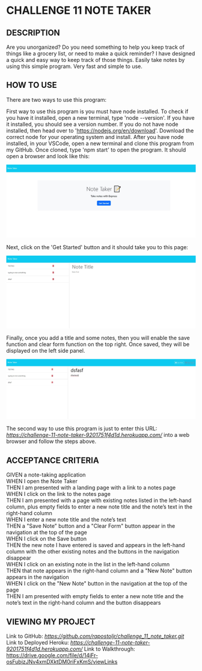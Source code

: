 # CHALLENGE 11 NOTE TAKER

## DESCRIPTION
Are you unorganized? Do you need something to help you keep track of things like a grocery list, or need to make a quick reminder? I have designed a quick and easy way to keep track of those things. Easily take notes by using this simple program. Very fast and simple to use.

## HOW TO USE
There are two ways to use this program:

First way to use this program is you must have node installed. To check if you have it installed, open a new terminal, type 'node --version'. If you have it installed, you should see a version number. If you do not have node installed, then head over to 'https://nodejs.org/en/download'. Download the correct node for your operating system and install. After you have node installed, in your VSCode, open a new terminal and clone this program from my GitHub. Once cloned, type 'npm start' to open the program. It should open a browser and look like this:

![alt openProgram](./images/notetaker-index.jpg)

Next, click on the 'Get Started' button and it should take you to this page:

![alt notesPage](./images/notetaker-notes.jpg)

Finally, once you add a title and some notes, then you will enable the save function and clear form function on the top right. Once saved, they will be displayed on the left side panel.

![alt notesPageFilled](./images/notetaker-notes-save.jpg)

The second way to use this program is just to enter this URL: <i> https://challenge-11-note-taker-9201751f4d1d.herokuapp.com/ </i> into a web browser and follow the steps above.

## ACCEPTANCE CRITERIA
GIVEN a note-taking application\
WHEN I open the Note Taker\
THEN I am presented with a landing page with a link to a notes page\
WHEN I click on the link to the notes page\
THEN I am presented with a page with existing notes listed in the left-hand column, plus empty fields to enter a new note title and the note’s text in the right-hand column\
WHEN I enter a new note title and the note’s text\
THEN a "Save Note" button and a "Clear Form" button appear in the navigation at the top of the page\
WHEN I click on the Save button\
THEN the new note I have entered is saved and appears in the left-hand column with the other existing notes and the buttons in the navigation disappear\
WHEN I click on an existing note in the list in the left-hand column\
THEN that note appears in the right-hand column and a "New Note" button appears in the navigation\
WHEN I click on the "New Note" button in the navigation at the top of the page\
THEN I am presented with empty fields to enter a new note title and the note’s text in the right-hand column and the button disappears

## VIEWING MY PROJECT
Link to GitHub: <i> https://github.com/rapostoljr/challenge_11_note_taker.git </i>\
Link to Deployed Heroku: <i> https://challenge-11-note-taker-9201751f4d1d.herokuapp.com/ </i>
Link to Walkthrough: https://drive.google.com/file/d/14jFr-osFubjzJNv4xmDXktDM0riFxKmS/viewLinks